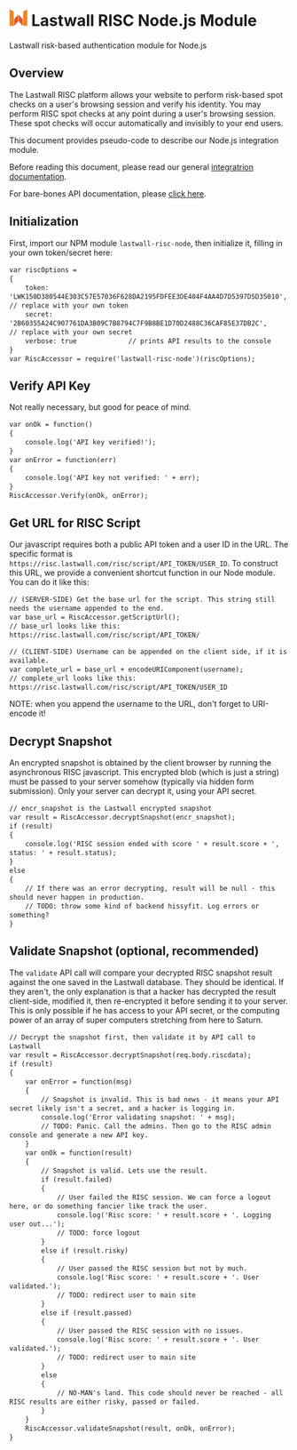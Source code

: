 # ![Lastwall Logo](logo.png) Lastwall RISC Node.js Module

Lastwall risk-based authentication module for Node.js

## Overview

The Lastwall RISC platform allows your website to perform risk-based spot checks on a user's browsing session and verify his identity. You may perform RISC spot checks at any point during a user's browsing session. These spot checks will occur automatically and invisibly to your end users.

This document provides pseudo-code to describe our Node.js integration module.

Before reading this document, please read our general [integratrion documentation](Integration.md).

For bare-bones API documentation, please [click here](API.md).


## Initialization

First, import our NPM module `lastwall-risc-node`, then initialize it, filling in your own token/secret here:

```
var riscOptions =
{
    token: 'LWK150D380544E303C57E57036F628DA2195FDFEE3DE404F4AA4D7D5397D5D35010',  // replace with your own token
    secret: '2B60355A24C907761DA3B09C7B8794C7F9B8BE1D70D2488C36CAF85E37DB2C',     // replace with your own secret
    verbose: true             // prints API results to the console
}
var RiscAccessor = require('lastwall-risc-node')(riscOptions);
```


## Verify API Key

Not really necessary, but good for peace of mind.

```
var onOk = function()
{
    console.log('API key verified!');
}
var onError = function(err)
{
    console.log('API key not verified: ' + err);
}
RiscAccessor.Verify(onOk, onError);
```


## Get URL for RISC Script

Our javascript requires both a public API token and a user ID in the URL. The specific format is `https://risc.lastwall.com/risc/script/API_TOKEN/USER_ID`. To construct this URL, we provide a convenient shortcut function in our Node module. You can do it like this:

```
// (SERVER-SIDE) Get the base url for the script. This string still needs the username appended to the end.
var base_url = RiscAccessor.getScriptUrl();
// base_url looks like this: https://risc.lastwall.com/risc/script/API_TOKEN/
```

```
// (CLIENT-SIDE) Username can be appended on the client side, if it is available.
var complete_url = base_url + encodeURIComponent(username);
// complete_url looks like this: https://risc.lastwall.com/risc/script/API_TOKEN/USER_ID
```

NOTE: when you append the username to the URL, don't forget to URI-encode it!


## Decrypt Snapshot

An encrypted snapshot is obtained by the client browser by running the asynchronous RISC javascript. This encrypted blob (which is just a string) must be passed to your server somehow (typically via hidden form submission). Only your server can decrypt it, using your API secret.

```
// encr_snapshot is the Lastwall encrypted snapshot
var result = RiscAccessor.decryptSnapshot(encr_snapshot);
if (result)
{
    console.log('RISC session ended with score ' + result.score + ', status: ' + result.status);
}
else
{
    // If there was an error decrypting, result will be null - this should never happen in production.
    // TODO: throw some kind of backend hissyfit. Log errors or something?
}
```


## Validate Snapshot (optional, recommended)

The `validate` API call will compare your decrypted RISC snapshot result against the one saved in the Lastwall database. They should be identical. If they aren't, the only explanation is that a hacker has decrypted the result client-side, modified it, then re-encrypted it before sending it to your server. This is only possible if he has access to your API secret, or the computing power of an array of super computers stretching from here to Saturn.

```
// Decrypt the snapshot first, then validate it by API call to Lastwall
var result = RiscAccessor.decryptSnapshot(req.body.riscdata);
if (result)
{
    var onError = function(msg)
    {
        // Snapshot is invalid. This is bad news - it means your API secret likely isn't a secret, and a hacker is logging in.
        console.log('Error validating snapshot: ' + msg);
        // TODO: Panic. Call the admins. Then go to the RISC admin console and generate a new API key.
    }
    var onOk = function(result)
    {
        // Snapshot is valid. Lets use the result.
        if (result.failed)
        {
            // User failed the RISC session. We can force a logout here, or do something fancier like track the user.
            console.log('Risc score: ' + result.score + '. Logging user out...');
            // TODO: force logout
        }
        else if (result.risky)
        {
            // User passed the RISC session but not by much.
            console.log('Risc score: ' + result.score + '. User validated.');
            // TODO: redirect user to main site
        }
        else if (result.passed)
        {
            // User passed the RISC session with no issues.
            console.log('Risc score: ' + result.score + '. User validated.');
            // TODO: redirect user to main site
        }
        else
        {
            // NO-MAN's land. This code should never be reached - all RISC results are either risky, passed or failed.
        }
    }
    RiscAccessor.validateSnapshot(result, onOk, onError);
}
```
